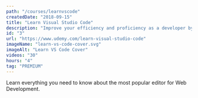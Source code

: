 ```yaml
---
path: "/courses/learnvscode"
createdDate: "2018-09-15"
title: "Learn Visual Studio Code"
description: "Improve your efficiency and proficiency as a developer by learning everything you need to know about the most popular editor in Web Development."
id: "3"
url: "https://www.udemy.com/learn-visual-studio-code"
imageName: "learn-vs-code-cover.svg"
imageAlt: "Learn VS Code Cover"
videos: "30"
hours: "4"
tag: "PREMIUM"
---
```


Learn everything you need to know about the most popular editor for Web Development.
